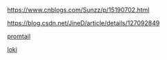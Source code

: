 
https://www.cnblogs.com/Sunzz/p/15190702.html

https://blog.csdn.net/JineD/article/details/127092849

[promtail](https://grafana.com/docs/loki/latest/clients/promtail/)

[loki](https://grafana.com/docs/loki/latest/getting-started/)
